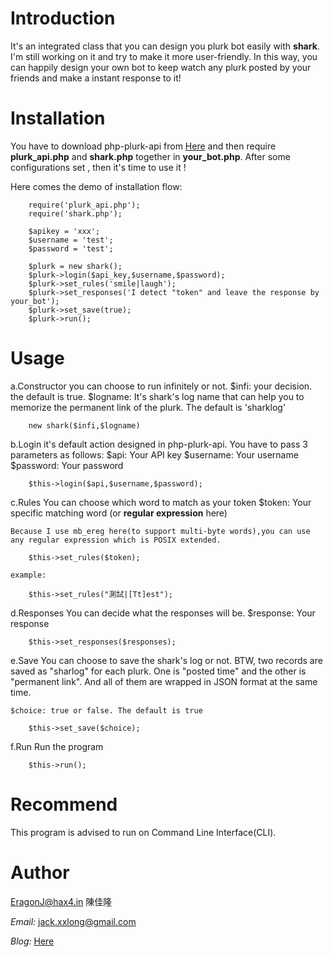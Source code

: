 Introduction
============

It's an integrated class that you can design you plurk bot easily with **shark**. I'm still working on it and try to make it more user-friendly. In this way, you can happily design your own bot to keep watch any plurk posted by your friends and make a instant response to it!

Installation
============

You have to download php-plurk-api from [Here](http://code.google.com/p/php-plurk-api/) and then require **plurk_api.php**
and **shark.php** together in **your_bot.php**. After some configurations set , then it's time to use it !

Here comes the demo of installation flow:

		require('plurk_api.php');
		require('shark.php');

		$apikey = 'xxx';
		$username = 'test';
		$password = 'test';

		$plurk = new shark();
		$plurk->login($api_key,$username,$password);
		$plurk->set_rules('smile|laugh'); 
		$plurk->set_responses('I detect "token" and leave the response by your_bot');
		$plurk->set_save(true);
		$plurk->run();

Usage
=====

a.Constructor
	you can choose to run infinitely or not.
	$infi: your decision. the default is true.
	$logname: It's shark's log name that can help you to memorize the permanent link of the plurk. The default is 'sharklog'
	
		new shark($infi,$logname)

b.Login
	it's default action designed in php-plurk-api. You have to pass 3 parameters as follows:
	$api: Your API key
	$username: Your username
	$password: Your password

		$this->login($api,$username,$password);

c.Rules
	You can choose which word to match as your token
	$token: Your specific matching word (or **regular expression** here)

	Because I use mb_ereg here(to support multi-byte words),you can use any regular expression which is POSIX extended.

		$this->set_rules($token);

	example:
		
		$this->set_rules("測試|[Tt]est");

d.Responses
	You can decide what the responses will be.
	$response: Your response

		$this->set_responses($responses);

e.Save
	You can choose to save the shark's log or not. BTW, two records are saved as "sharlog" for each plurk. 
	One is "posted time" and the other is "permanent link". And all of them are wrapped in JSON format at the same time.

	$choice: true or false. The default is true

		$this->set_save($choice);

f.Run
	Run the program
		
		$this->run();
		
Recommend
=========
This program is advised to run on Command Line Interface(CLI).

Author
======

EragonJ@hax4.in 陳佳隆

*Email:* jack.xxlong@gmail.com

*Blog:* [Here](http://eragonj.hax4.in)
